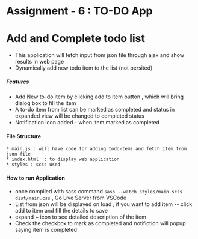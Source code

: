 # Assignment - 6 : TO-DO App 

<h1> Add and Complete todo list </h1>

* This application will fetch input from json file through ajax and show results in web page 
* Dynamically add new todo item to the list (not persited)
    
<h5> Features </h5>

* Add New to-do item by clicking add to item button , which will bring dialog box to fill the item 
* A to-do item from list can be marked as completed and status in expanded view will be changed to completed status 
* Notification icon added - when item marked as completed 



<h4> File Structure </h4>

    * main.js : will have code for adding todo-tems and fetch item from json file
    * index.html  : to display web application  
    * styles : scss used 
    
<h4> How to run Application </h4> 

* once compiled with sass command  <code>sass --watch styles/main.scss dist/main.css</code> , Go Live Server from VSCode  
* List from json will be displayed on load , if you want to add item -- click add to item and fill the details to save 
* expand + icon to see detailed description of the item 
* Check the checkbox to mark as completed and notifiction will popup saying item is completed 



